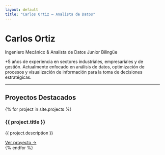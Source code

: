 ```yaml
---
layout: default
title: "Carlos Ortiz — Analista de Datos"
---
```


<div class="profile">
  <h1>Carlos Ortiz</h1>
  <p>Ingeniero Mecánico & Analista de Datos Junior Bilingüe</p>
  <p>+5 años de experiencia en sectores industriales, empresariales y de gestión. Actualmente enfocado en análisis de datos, optimización de procesos y visualización de información para la toma de decisiones estratégicas.</p>
</div>

<hr>

<h2>Proyectos Destacados</h2>

<div class="projects">
  {% for project in site.projects %}
    <div class="project-card">
      <h3>{{ project.title }}</h3>
      <p>{{ project.description }}</p>
      <a href="{{ project.link }}" target="_blank">Ver proyecto →</a>
    </div>
  {% endfor %}
</div>
